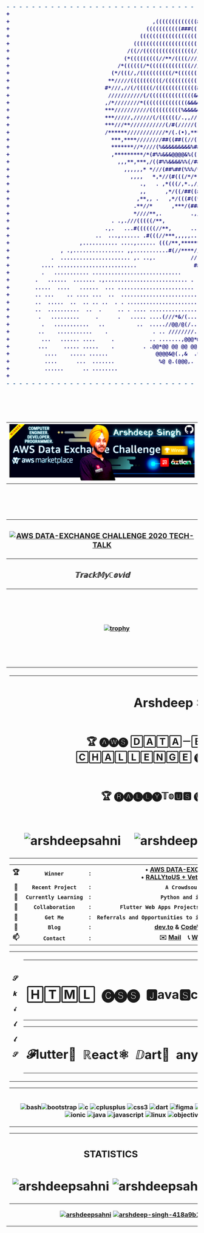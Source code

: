 <h3 align="center">
  
```diff
- - - - - - - - - - - - - - - - - - - - - - - - - - - - - - - - - - - - - - - - - - - - - - - - - - -
+                                                                                                   +
+                                             ,(((((((((((((#((((((,,                               +
+                                           (((((((((((###(((((((((((((,,                           +
+                                         ((((((((((((((((((((((#(((((((((                          +
+                                       ((((((((((((((((((((((/((((((((((((                         +
+                                     /((//((((((((((((((((//(///(((((((((((                        +
+                                    (*(((((((((//**/((((///////(((((((((((((                       +
+                                  /*((((((/*(((((((((((((/////(((((((((((((((,                     +
+                                (*/(((/,/((((((((((/*(((((((([]((((((((((((((/*                    +
+                               **/////((((((((((/((((((((((((@&&%((/((((((((((/                    +
+                              #*///,//(/(((((/(((((((((((((#&&&&%#((//((((((((//                   +
+                               ///////////(/((((((((((((((&&&&&&&%%((((/(((/////                   +
+                              ,/*////////*((((((((((((((&&&&&&&&&%%%*(((((((///*                   +
+                              ***///////////((((((((((%&&&&&&&&&&&&%%,(((//////                    +
+                              ***/////,//////(/((((((/.,,//(&&&&%#(*,*.((//////                    +
+                              ***///**///////////(/#(/////((####(/**//(,(/////                     +
+                              /******////////////*/(.(•),***/#&&(,,.(•),/////*                     +
+                                ***,****////////##((##((//((#&&%(//(((//,///*                      +
+                                *******//*////(%&&&&&&&&&%###%&&##%&&&%%%*//                       +
+                                ,*********/*(#%%&&&@@@@&%(((%&@&(%%&&&%%(/,                        +
+                                  ,,,**,***,/((#%%&&&&%%(/##(/(((/#(%%%%#(*                        +
+                                    ,,,,,,* *///(##%##(%%%/*,,*,,*##/(##(,.                        +
+                                      ,,,,   *,*//(#(((/*/*,,*,/*,,.,*(/*                          +
+                                         .,   . ,*(((/,*.,//(,((/.,/**/,                           +
+                                         ,,      ,*/((/##((#%&&&%#/(*/,                            +
+                                        ,**,, .   ,*/(((#((*.....*(/*,                             +
+                                       .**//*      ,***/(########(*,..                             +
+                                       *////**,.         .,/**//,.                                 +
+                                . .,.///(((((/**,                                                  +
+                              .,.   ...#((((((//**,      ..                                        +
+                           ..  ...,...... .#(((//***,,,,,..,,,,                                    +
+                      ,........... ....,...... (((/**,*********                                    +
+                , .,................ ,,...........#(//****//***,    .                              +
+             .  ...................... ,. ..,.           //(((#(((*                                +
+          .... .........................                  ##%%%##                                  +
+          .   ........... ............................       %%%%/  ..                             +
+        .   ......  ....... .,.......................... .     ...   ...  .                        +
+        .....  ....   ......  ... ........................ ..    .. . ..     .                     +
+        .. ...    .. .... ...  ..  .............................    .. .      .  .                 +
+        ..  .....  ..  .. .. ..  . . ..............................   .............                +
+        ..  ..........  ..  .     .. . .... ...................... ..  ... ...... . .              +
+         .   .........     .      .   ..... ....(///*&/(.............  . ... ...  .. .             +
+          .   ...........   ..          ..  .....//@@/@(/.........     .......  ....               +
+         ..    ...........    .              . .. ////////....,.... .. ............ .              +
+          ...   ...... ....     .           .. .......,@@@*@@@,@......... .     ...                +
+         ...     ..... .....    .         . .@@*@@ @@ @@ @@,. (,   .       .   .                   +
+           ....    ..... ......               @@@@&@(.,&  .*, , %    .                             +
+           ....      ...  .......              %@ @.(@@@,.            . .                          +
+           ......      .. ........                                                                 +
+                                                                                                   +
- - - - - - - - - - - - - - - - - - - - - - - - - - - - - - - - - - - - - - - - - - - - - - - - - - -
```

<br><br><br>

<table>
  <tr><th><img src="https://github.com/ArshdeepSahni/ArshdeepSahni/blob/master/gitbanner.png"></th></tr>
</table>

<br><br><br>

|<h3 align="center">[![AWS DATA-EXCHANGE CHALLENGE 2020 TECH-TALK](https://j.gifs.com/yoL8ZP.gif)](https://youtu.be/6QI5b88ERts?t=2206 "AWS DATA-EXCHANGE CHALLENGE 2020 TECH-TALK")</h3>|
|---|
|<h3 align="center"><i>𝕋𝕣𝕒𝕔𝕜𝕄𝕪ℂ𝕠𝕧𝕚𝕕</i></h3>|

<br><br><br>

<span  align="center">&nbsp;&nbsp;&nbsp;&nbsp;&nbsp;&nbsp;&nbsp;&nbsp;&nbsp;&nbsp;&nbsp;&nbsp;&nbsp;&nbsp;&nbsp;&nbsp;&nbsp;&nbsp;&nbsp;&nbsp;[![trophy](https://github-profile-trophy.vercel.app/?username=arshdeepsahni&margin-w=15&column=6&row=3)]()</span>

<br><br><br>

<table><tr><th>
<table><tr><th><h1 align="center">Arshdeep Singh</h1></th></tr>
<tr><td><h2 align="center">&nbsp;&nbsp;&nbsp;&nbsp;&nbsp;&nbsp;&nbsp;&nbsp;&nbsp;&nbsp;🏆 🅐🅦🅢 🄳🄰🅃🄰－🄴🅇🄲🄷🄰🄽🄶🄴－🄲🄷🄰🄻🄻🄴🄽🄶🄴 🅦🅘🅝🅝🅔🅡 🏆&nbsp;&nbsp;&nbsp;&nbsp;&nbsp;&nbsp;&nbsp;&nbsp;&nbsp;&nbsp;</h2></td></tr>
<tr><td><h2 align="center">&nbsp;&nbsp;&nbsp;&nbsp;&nbsp;&nbsp;&nbsp;&nbsp;&nbsp;&nbsp;🏆 🅡🅐🅛🅛🅨𝕋𝕠🆄🆂 🅦🅘🅝🅝🅔🅡 🏆&nbsp;&nbsp;&nbsp;&nbsp;&nbsp;&nbsp;&nbsp;&nbsp;&nbsp;&nbsp;</h2></td></tr>
<tr><td><h1 align="center"><img src="https://komarev.com/ghpvc/?username=arshdeepsahni" alt="arshdeepsahni"/>&nbsp;&nbsp;&nbsp;&nbsp;<img src="https://img.shields.io/github/followers/ArshdeepSahni?style=flat-square" alt="arshdeepsahni"/>&nbsp;&nbsp;&nbsp;&nbsp;<img src="https://img.shields.io/github/stars/ArshdeepSahni?style=flat-square" alt="arshdeepsahni"/></h1></td></tr></tr></table>
  
  
  
|||||
|---|---|---|---|
|🏆|**`Winner`**| : |• **[AWS DATA-EXCHANGE Hackathon, USA](https://devpost.com/software/qwe-8a2wtn)**<br>• **[RALLYtoUS + VetsinTech Online Hackathon](https://devpost.com/software/qwe-8a2wtn)**|
|🔭|**`Recent Project`**| : |**`A Crowdsourcing Application`.**|
|🌱|**`Currently Learning`**| : |**`Python and its implementations`.**|
|👯|**`Collaboration`**| : |**`Flutter Web Apps Projects` _`&`_ `Any Innovative Startup Ideas!`**|
|🤝|**`Get Me`**| : | **`Referrals and Opportunities to intern and work with Product Based MNCs`.**|
|📝|**`Blog`**| : |**[dev.to](https://dev.to/arshdeepsahni) & [CodeWithArsh - Hashnode](https://codewitharsh.hashnode.dev/)**|
|📫|**`Contact`**| : |✉️ [Mail](arsh22sahni@gmail.com) &nbsp;&nbsp;  📞 [Whatsapp](https://wa.me/9872453423) &nbsp;&nbsp;  ℹ️ [LinkedIn](https://www.linkedin.com/in/arshdeep-singh-418a9b194/)|


<table>
  <tr>
    <th><br>𝓢<br><br>𝒌<br><br>𝓲<br><br>𝓵<br><br>𝓵<br><br>𝓢<br><br></th>
    <th><table><th><h1>🄷🅃🄼🄻</h1></th><th><h1>🅒🅢🅢</h1></th><th><h1>🅹ava🆂cript</h1></th><th><h1>🅒✚✚</h1></th><th><h1>𝒫ython🐍</h1></th><th><h1>🅹🆂🅧</h1></th></table><table><th><h1>𝓕lutter📱</h1></th><th><h1>ℝeact⚛︎</h1></th><th><h1>ⅅart🧿</h1></th><th><h1>anything related to Tech...</h1></th></table></h1></th>
  </tr>
</table>

<table><tr><th><br><p align="center"><img src="https://www.vectorlogo.zone/logos/gnu_bash/gnu_bash-icon.svg" alt="bash" width="40" height="40"/><img src="https://devicons.github.io/devicon/devicon.git/icons/bootstrap/bootstrap-plain.svg" alt="bootstrap" width="40" height="40"/> <img src="https://devicons.github.io/devicon/devicon.git/icons/c/c-original.svg" alt="c" width="40" height="40"/> <img src="https://devicons.github.io/devicon/devicon.git/icons/cplusplus/cplusplus-original.svg" alt="cplusplus" width="40" height="40"/> <img src="https://devicons.github.io/devicon/devicon.git/icons/css3/css3-original-wordmark.svg" alt="css3" width="40" height="40"/> <img src="https://www.vectorlogo.zone/logos/dartlang/dartlang-icon.svg" alt="dart" width="40" height="40"/> <img src="https://www.vectorlogo.zone/logos/figma/figma-icon.svg" alt="figma" width="40" height="40"/> <img src="https://www.vectorlogo.zone/logos/firebase/firebase-icon.svg" alt="firebase" width="40" height="40"/> <img src="https://www.vectorlogo.zone/logos/flutterio/flutterio-icon.svg" alt="flutter" width="40" height="40"/> <img src="https://www.vectorlogo.zone/logos/framer/framer-icon.svg" alt="framer" width="40" height="40"/> <img src="https://www.vectorlogo.zone/logos/git-scm/git-scm-icon.svg" alt="git" width="40" height="40"/> <img src="https://devicons.github.io/devicon/devicon.git/icons/html5/html5-original-wordmark.svg" alt="html5" width="40" height="40"/> <img src="https://api.iconify.design/logos-hugo.svg" alt="hugo" width="40" height="40"/> <img src="https://upload.wikimedia.org/wikipedia/commons/d/d1/Ionic_Logo.svg" alt="ionic" width="40" height="40"/> <img src="https://devicons.github.io/devicon/devicon.git/icons/java/java-original-wordmark.svg" alt="java" width="40" height="40"/> <img src="https://devicons.github.io/devicon/devicon.git/icons/javascript/javascript-original.svg" alt="javascript" width="40" height="40"/> <img src="https://devicons.github.io/devicon/devicon.git/icons/linux/linux-original.svg" alt="linux" width="40" height="40"/> <img src="https://www.vectorlogo.zone/logos/apple_objectivec/apple_objectivec-icon.svg" alt="objectivec" width="40" height="40"/> <img src="https://devicons.github.io/devicon/devicon.git/icons/python/python-original.svg" alt="python" width="40" height="40"/> <img src="https://devicons.github.io/devicon/devicon.git/icons/react/react-original-wordmark.svg" alt="react" width="40" height="40"/> <img src="https://reactnative.dev/img/header_logo.svg" alt="reactnative" width="40" height="40"/></p></th></tr></table>

<table><tr><th><h2 align="center">STATISTICS
<h1 align="center"><img align="center" src="https://github-readme-stats.vercel.app/api/top-langs/?username=arshdeepsahni&layout=compact&hide=html" alt="arshdeepsahni" />&nbsp;<img align="center" src="https://github-readme-stats.vercel.app/api?username=arshdeepsahni&show_icons=true" alt="arshdeepsahni" /></h1></th></tr></table>

<p align="center">
<a href="https://dev.to/arshdeepsahni" target="blank"><img align="center" src="https://cdn.jsdelivr.net/npm/simple-icons@3.0.1/icons/dev-dot-to.svg" alt="arshdeepsahni" height="30" width="30" /></a>
<a href="https://linkedin.com/in/arshdeep-singh-418a9b194" target="blank"><img align="center" src="https://cdn.jsdelivr.net/npm/simple-icons@3.0.1/icons/linkedin.svg" alt="arshdeep-singh-418a9b194" height="30" width="30" /></a>
<a href="https://twitter.com/Arshdeep__2001" target="blank"><img align="center" src="https://cdn.jsdelivr.net/npm/simple-icons@3.0.1/icons/twitter.svg" alt="arshdeep-singh-418a9b194" height="30" width="30" /></a>
</p>
</th></tr></table>
